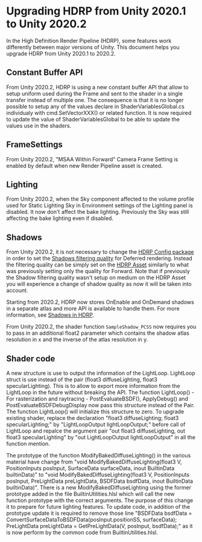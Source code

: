 # Upgrading HDRP from Unity 2020.1 to Unity 2020.2

In the High Definition Render Pipeline (HDRP), some features work differently between major versions of Unity. This document helps you upgrade HDRP from Unity 2020.1 to 2020.2.

## Constant Buffer API

From Unity 2020.2, HDRP is using a new constant buffer API that allow to setup uniform used during the Frame and sent to the shader in a single transfer instead of multiple one. The consequence is that it is no longer possible to setup any of the values declare in ShaderVariablesGlobal.cs individualy with cmd.SetVectorXXX() or related function. It is now required to update the value of ShaderVariablesGlobal to be able to update the values use in the shaders.

## FrameSettings

From Unity 2020.2, "MSAA Within Forward" Camera Frame Setting is enabled by default when new Render Pipeline asset is created.

## Lighting

From Unity 2020.2, when the Sky component affected to the volume profile used for Static Lighting Sky in Environment settings of the Lighting panel is disabled. It now don't affect the bake lighting. Previously the Sky was still affecting the bake lighting even if disabled.

## Shadows

From Unity 2020.2, it is not necessary to change the [HDRP Config package](HDRP-Config-Package.html) in order to set the [Shadows filtering quality](HDRP-Asset.html#FilteringQualities) for Deferred rendering. Instead the filtering quality can be simply set on the [HDRP Asset](HDRP-Asset.html#FilteringQualities) similarly to what was previously setting only the quality for Forward. Note that if previously the Shadow filtering quality wasn't setup on medium on the HDRP Asset you will experience a change of shadow quality as now it will be taken into account.

Starting from 2020.2, HDRP now stores OnEnable and OnDemand shadows in a separate atlas and more API is available to handle them. For more information, see [Shadows in HDRP](Shadows-in-HDRP.md).

From Unity 2020.2, the shader function `SampleShadow_PCSS` now requires you to pass in an additional float2 parameter which contains the shadow atlas resolution in x and the inverse of the atlas resolution in y.

## Shader code

A new structure is use to output the information of the LightLoop. LightLoop struct is use instead of the pair (float3 diffuseLighting, float3 specularLighting). This is to allow to export more information from the LightLoop in the future without breaking the API. The function LightLoop() - For rasterization and raytracing - PostEvaluateBSDF(), ApplyDebug() and PostEvaluateBSDFDebugDisplay now pass this structure instead of the Pair. The function LightLoop() will initialize this structure to zero. To upgrade existing shader, replace the declaration "float3 diffuseLighting; float3 specularLighting;" by "LightLoopOutput lightLoopOutput;" before call of LightLoop  and repalce the argument pair "out float3 diffuseLighting, out float3 specularLighting" by "out LightLoopOutput lightLoopOutput" in all the function mention.

The prototype of the function ModifyBakedDiffuseLighting() in the various material have change from "void ModifyBakedDiffuseLighting(float3 V, PositionInputs posInput, SurfaceData surfaceData, inout BuiltinData builtinData)" to "void ModifyBakedDiffuseLighting(float3 V, PositionInputs posInput, PreLightData preLightData, BSDFData bsdfData, inout BuiltinData builtinData)". There is a new ModifyBakedDiffuseLighting using the former prototype added in the file BuiltinUtilities.hlsl which will call the new function prototype with the correct arguments. The purpose of this change it to prepare for future lighting features. To update code, in addition of the prototype update it is required to remove those line "BSDFData bsdfData = ConvertSurfaceDataToBSDFData(posInput.positionSS, surfaceData); PreLightData preLightData = GetPreLightData(V, posInput, bsdfData);" as it is now perform by the common code from BuiltinUtilities.hlsl.
